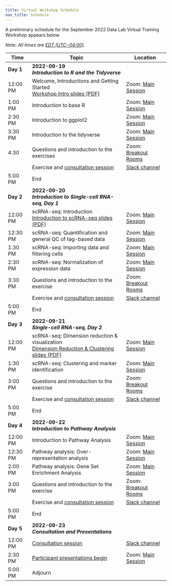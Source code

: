 ```yaml
---
title: Virtual Workshop Schedule
nav_title: Schedule
---
```


A preliminary schedule for the September 2022 Data Lab Virtual Training Workshop appears below.


*Note: All times are [EDT (UTC−04:00)](https://www.timeanddate.com/time/zones/edt).*


| Time        | Topic                             | Location |
|-------------|--------------------------------------------|----------------|
| **Day 1**   | **2022-09-19** <br> _**Introduction to R and the Tidyverse**_                 |
| 12:00 PM    | Welcome, Introductions and Getting Started <br> [Workshop Intro slides (PDF)](../slides/2022-09-19_CCDL-Workshop-Intro.pdf) | Zoom: [Main Session](../virtual-setup/zoom-procedures.md#joining-a-zoom-call) |
 1:00 PM     | Introduction to base R | Zoom: [Main Session](../virtual-setup/zoom-procedures.md#joining-a-zoom-call)|
| 2:30 PM     | Introduction to ggplot2 | Zoom: [Main Session](../virtual-setup/zoom-procedures.md#joining-a-zoom-call) |
| 3:30 PM     | Introduction to the tidyverse | Zoom: [Main Session](../virtual-setup/zoom-procedures.md#joining-a-zoom-call) |
| 4:30        | Questions and introduction to the exercises | Zoom: [Breakout Rooms](../virtual-setup/zoom-procedures.md#using-zoom-breakout-rooms) |
|             | Exercise and [consultation session](workshop-structure.md#consultation-sessions) | [Slack channel](../virtual-setup/slack-procedures.md#general-use) |
| 5:00  PM    | End             |
| **Day 2**   | **2022-09-20**  <br> _**Introduction to Single-cell RNA-seq, Day 1**_ |
| 12:00 PM    | scRNA-seq: Introduction <br> [Introduction to scRNA-seq slides (PDF)](../slides/2022-09-20_Intro_to_scRNA-seq.pdf) | Zoom: [Main Session](../virtual-setup/zoom-procedures.md#joining-a-zoom-call) |
| 12:30 PM    | scRNA-seq:  Quantification and general QC of tag-based data | Zoom: [Main Session](../virtual-setup/zoom-procedures.md#joining-a-zoom-call)|
| 1:30 PM     | scRNA-seq: Importing data and filtering cells | Zoom: [Main Session](../virtual-setup/zoom-procedures.md#joining-a-zoom-call) |
| 2:30 PM     | scRNA-seq: Normalization of expression data| Zoom: [Main Session](../virtual-setup/zoom-procedures.md#joining-a-zoom-call) |
| 3:30 PM     | Questions and introduction to the exercise | Zoom: [Breakout Rooms](../virtual-setup/zoom-procedures.md#using-zoom-breakout-rooms) |
|             | Exercise and [consultation session](workshop-structure.md#consultation-sessions) | [Slack channel](../virtual-setup/slack-procedures.md#general-use) |
| 5:00  PM    | End             |
| **Day 3**   | **2022-09-21**  <br> _**Single-cell RNA-seq, Day 2**_ |
| 12:00 PM    | scRNA-seq:  Dimension reduction & visualization <br> [Dimension Reduction & Clustering slides (PDF)](../slides/2022-09-21_Dimension-Reduction-Clustering.pdf)| Zoom: [Main Session](../virtual-setup/zoom-procedures.md#joining-a-zoom-call)|
| 1:30 PM     | scRNA-seq: Clustering and marker identification | Zoom: [Main Session](../virtual-setup/zoom-procedures.md#joining-a-zoom-call) |
| 3:00 PM     | Questions and introduction to the exercise | Zoom: [Breakout Rooms](../virtual-setup/zoom-procedures.md#using-zoom-breakout-rooms) |
|             | Exercise and [consultation session](workshop-structure.md#consultation-sessions) | [Slack channel](../virtual-setup/slack-procedures.md#general-use) |
| 5:00  PM    | End             |
| **Day 4**   | **2022-09-22**  <br> _**Introduction to Pathway Analysis**_ | |
| 12:00 PM    | Introduction to Pathway Analysis |  Zoom: [Main Session](../virtual-setup/zoom-procedures.md#joining-a-zoom-call) |
| 12:30 PM    | Pathway analysis: Over-representation analysis | Zoom: [Main Session](../virtual-setup/zoom-procedures.md#joining-a-zoom-call) |
| 2:00 PM     | Pathway analysis: Gene Set Enrichment Analysis | Zoom: [Main Session](../virtual-setup/zoom-procedures.md#joining-a-zoom-call) |
| 3:00 PM     | Questions and introduction to the exercise | Zoom: [Breakout Rooms](../virtual-setup/zoom-procedures.md#using-zoom-breakout-rooms) |
|             | Exercise and [consultation session](workshop-structure.md#consultation-sessions) | [Slack channel](../virtual-setup/slack-procedures.md#general-use)|
| 5:00 PM     | End ||
| **Day 5**   | **2022-09-23**  <br> _**Consultation and Presentations**_ |
| 12:00 PM    | [Consultation session](workshop-structure.md#consultation-sessions)  | [Slack channel](../virtual-setup/slack-procedures.md#general-use) |
| 2:30 PM     | [Participant presentations begin](workshop-structure.md#presentations) | Zoom: [Main Session](../virtual-setup/zoom-procedures.md#joining-a-zoom-call) |
| 5:00 PM     | Adjourn   |
